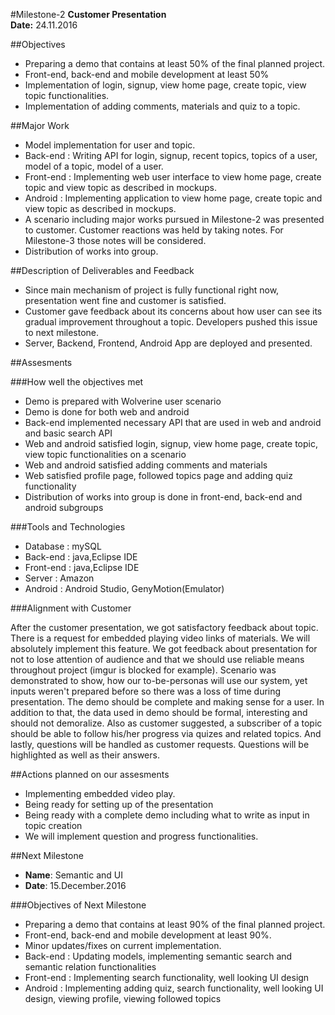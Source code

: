 #Milestone-2
**Customer Presentation**   
**Date:** 24.11.2016

##Objectives

+ Preparing a demo that contains at least 50% of the final planned project.
+ Front-end, back-end and mobile development at least 50%
+ Implementation of login, signup, view home page, create topic, view topic functionalities.
+ Implementation of adding comments, materials and quiz to a topic.

##Major Work

+ Model implementation for user and topic.
+ Back-end : Writing API for login, signup, recent topics, topics of a user, model of a topic, model of a user.
+ Front-end : Implementing web user interface to view home page, create topic and view topic as described in mockups.
+ Android : Implementing application to view home page, create topic and view topic as described in mockups.
+ A scenario including major works pursued in Milestone-2 was presented to customer. Customer reactions was held by taking notes. For Milestone-3 those notes will be considered. 
+ Distribution of works into group.

##Description of Deliverables and Feedback

+ Since main mechanism of project is fully functional right now, presentation went fine and customer is satisfied.
+ Customer gave feedback about its concerns about how user can see its gradual improvement throughout a topic. Developers pushed this issue to next milestone.
+ Server, Backend, Frontend, Android App are deployed and presented.

##Assesments

###How well the objectives met

+ Demo is prepared with Wolverine user scenario
+ Demo is done for both web and android
+ Back-end implemented necessary API that are used in web and android and basic search API
+ Web and android satisfied login, signup, view home page, create topic, view topic functionalities on a scenario
+ Web and android satisfied adding comments and materials
+ Web satisfied profile page, followed topics page and adding quiz functionality 
+ Distribution of works into group is done in front-end, back-end and android subgroups

###Tools and Technologies

+ Database : mySQL
+ Back-end : java,Eclipse IDE
+ Front-end  : java,Eclipse IDE
+ Server   : Amazon
+ Android  : Android Studio, GenyMotion(Emulator)

###Alignment with Customer

After the customer presentation, we got satisfactory feedback about topic. There is a request for embedded playing video links of materials. We will absolutely implement this feature. We got feedback about presentation for not to lose attention of audience and that we should use reliable means throughout project (imgur is blocked for example). Scenario was demonstrated to show, how our to-be-personas will use our system, yet inputs weren't prepared before so there was a loss of time during presentation. The demo should be complete and making sense for a user. In addition to that, the data used in demo should be formal, interesting and should not demoralize. Also as customer suggested, a subscriber of a topic should be able to follow his/her progress via quizes and related topics. And lastly, questions will be handled as customer requests. Questions will be highlighted as well as their answers.

##Actions planned on our assesments

+ Implementing embedded video play.
+ Being ready for setting up of the presentation
+ Being ready with a complete demo including what to write as input in topic creation
+ We will implement question and progress functionalities.

##Next Milestone

+ **Name**: Semantic and UI
+ **Date**: 15.December.2016

###Objectives of Next Milestone

+ Preparing a demo that contains at least 90% of the final planned project.
+ Front-end, back-end and mobile development at least 90%.
+ Minor updates/fixes on current implementation. 
+ Back-end : Updating models, implementing semantic search and semantic relation functionalities
+ Front-end  : Implementing search functionality, well looking UI design
+ Android  : Implementing adding quiz, search functionality, well looking UI design, viewing profile, viewing followed topics


